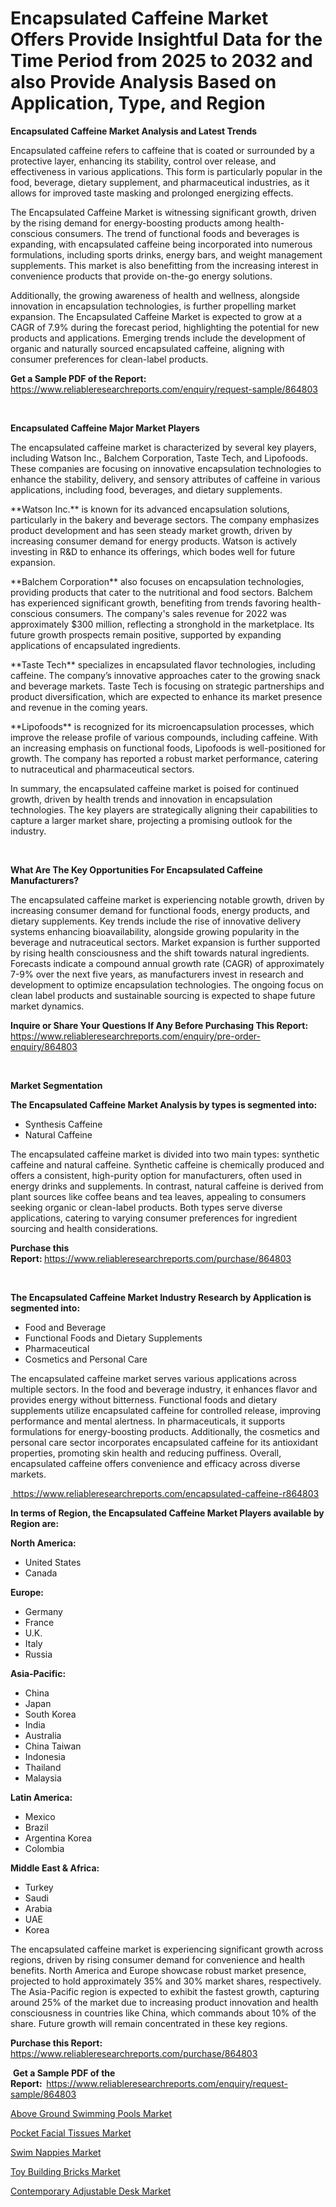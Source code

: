 <p><h1>Encapsulated Caffeine Market Offers Provide Insightful Data for the Time Period from 2025 to 2032 and also Provide Analysis Based on Application, Type, and Region</h1></p><p><strong>Encapsulated Caffeine Market Analysis and Latest Trends</strong></p>
<p><p>Encapsulated caffeine refers to caffeine that is coated or surrounded by a protective layer, enhancing its stability, control over release, and effectiveness in various applications. This form is particularly popular in the food, beverage, dietary supplement, and pharmaceutical industries, as it allows for improved taste masking and prolonged energizing effects.</p><p>The Encapsulated Caffeine Market is witnessing significant growth, driven by the rising demand for energy-boosting products among health-conscious consumers. The trend of functional foods and beverages is expanding, with encapsulated caffeine being incorporated into numerous formulations, including sports drinks, energy bars, and weight management supplements. This market is also benefitting from the increasing interest in convenience products that provide on-the-go energy solutions.</p><p>Additionally, the growing awareness of health and wellness, alongside innovation in encapsulation technologies, is further propelling market expansion. The Encapsulated Caffeine Market is expected to grow at a CAGR of 7.9% during the forecast period, highlighting the potential for new products and applications. Emerging trends include the development of organic and naturally sourced encapsulated caffeine, aligning with consumer preferences for clean-label products.</p></p>
<p><strong>Get a Sample PDF of the Report:&nbsp;</strong> <a href="https://www.reliableresearchreports.com/enquiry/request-sample/864803?utm_campaign=115&utm_medium=2&utm_source=Github&utm_content=ia&utm_term=04042025&utm_id=encapsulated-caffeine">https://www.reliableresearchreports.com/enquiry/request-sample/864803</a></p>
<p>&nbsp;</p>
<p><strong>Encapsulated Caffeine Major Market Players</strong></p>
<p><p>The encapsulated caffeine market is characterized by several key players, including Watson Inc., Balchem Corporation, Taste Tech, and Lipofoods. These companies are focusing on innovative encapsulation technologies to enhance the stability, delivery, and sensory attributes of caffeine in various applications, including food, beverages, and dietary supplements.</p><p>**Watson Inc.** is known for its advanced encapsulation solutions, particularly in the bakery and beverage sectors. The company emphasizes product development and has seen steady market growth, driven by increasing consumer demand for energy products. Watson is actively investing in R&D to enhance its offerings, which bodes well for future expansion.</p><p>**Balchem Corporation** also focuses on encapsulation technologies, providing products that cater to the nutritional and food sectors. Balchem has experienced significant growth, benefiting from trends favoring health-conscious consumers. The company's sales revenue for 2022 was approximately $300 million, reflecting a stronghold in the marketplace. Its future growth prospects remain positive, supported by expanding applications of encapsulated ingredients.</p><p>**Taste Tech** specializes in encapsulated flavor technologies, including caffeine. The company’s innovative approaches cater to the growing snack and beverage markets. Taste Tech is focusing on strategic partnerships and product diversification, which are expected to enhance its market presence and revenue in the coming years.</p><p>**Lipofoods** is recognized for its microencapsulation processes, which improve the release profile of various compounds, including caffeine. With an increasing emphasis on functional foods, Lipofoods is well-positioned for growth. The company has reported a robust market performance, catering to nutraceutical and pharmaceutical sectors.</p><p>In summary, the encapsulated caffeine market is poised for continued growth, driven by health trends and innovation in encapsulation technologies. The key players are strategically aligning their capabilities to capture a larger market share, projecting a promising outlook for the industry.</p></p>
<p>&nbsp;</p>
<p><strong>What Are The Key Opportunities For Encapsulated Caffeine Manufacturers?</strong></p>
<p><p>The encapsulated caffeine market is experiencing notable growth, driven by increasing consumer demand for functional foods, energy products, and dietary supplements. Key trends include the rise of innovative delivery systems enhancing bioavailability, alongside growing popularity in the beverage and nutraceutical sectors. Market expansion is further supported by rising health consciousness and the shift towards natural ingredients. Forecasts indicate a compound annual growth rate (CAGR) of approximately 7-9% over the next five years, as manufacturers invest in research and development to optimize encapsulation technologies. The ongoing focus on clean label products and sustainable sourcing is expected to shape future market dynamics.</p></p>
<p><strong>Inquire or Share Your Questions If Any Before Purchasing This Report:</strong> <a href="https://www.reliableresearchreports.com/enquiry/pre-order-enquiry/864803?utm_campaign=115&utm_medium=2&utm_source=Github&utm_content=ia&utm_term=04042025&utm_id=encapsulated-caffeine">https://www.reliableresearchreports.com/enquiry/pre-order-enquiry/864803</a></p>
<p>&nbsp;</p>
<p><strong>Market Segmentation</strong></p>
<p><strong>The Encapsulated Caffeine Market Analysis by types is segmented into:</strong></p>
<p><ul><li>Synthesis Caffeine</li><li>Natural Caffeine</li></ul></p>
<p><p>The encapsulated caffeine market is divided into two main types: synthetic caffeine and natural caffeine. Synthetic caffeine is chemically produced and offers a consistent, high-purity option for manufacturers, often used in energy drinks and supplements. In contrast, natural caffeine is derived from plant sources like coffee beans and tea leaves, appealing to consumers seeking organic or clean-label products. Both types serve diverse applications, catering to varying consumer preferences for ingredient sourcing and health considerations.</p></p>
<p><strong>Purchase this Report:&nbsp;</strong><a href="https://www.reliableresearchreports.com/purchase/864803?utm_campaign=115&utm_medium=2&utm_source=Github&utm_content=ia&utm_term=04042025&utm_id=encapsulated-caffeine">https://www.reliableresearchreports.com/purchase/864803</a></p>
<p>&nbsp;</p>
<p><strong>The Encapsulated Caffeine Market Industry Research by Application is segmented into:</strong></p>
<p><ul><li>Food and Beverage</li><li>Functional Foods and Dietary Supplements</li><li>Pharmaceutical</li><li>Cosmetics and Personal Care</li></ul></p>
<p><p>The encapsulated caffeine market serves various applications across multiple sectors. In the food and beverage industry, it enhances flavor and provides energy without bitterness. Functional foods and dietary supplements utilize encapsulated caffeine for controlled release, improving performance and mental alertness. In pharmaceuticals, it supports formulations for energy-boosting products. Additionally, the cosmetics and personal care sector incorporates encapsulated caffeine for its antioxidant properties, promoting skin health and reducing puffiness. Overall, encapsulated caffeine offers convenience and efficacy across diverse markets.</p></p>
<p><a href="https://www.reliableresearchreports.com/encapsulated-caffeine-r864803?utm_campaign=115&utm_medium=2&utm_source=Github&utm_content=ia&utm_term=04042025&utm_id=encapsulated-caffeine">&nbsp;https://www.reliableresearchreports.com/encapsulated-caffeine-r864803</a></p>
<p><strong>In terms of Region, the Encapsulated Caffeine Market Players available by Region are:</strong></p>
<p>
    <p> <strong> North America: </strong>
        <ul>
            <li>United States</li>
            <li>Canada</li>
        </ul>
        </p> 
    <p> <strong> Europe: </strong>
        <ul>
            <li>Germany</li>
            <li>France</li>
            <li>U.K.</li>
            <li>Italy</li>
            <li>Russia</li>
        </ul>
        </p> 
    <p> <strong> Asia-Pacific: </strong>
        <ul>
            <li>China</li>
            <li>Japan</li>
            <li>South Korea</li>
            <li>India</li>
            <li>Australia</li>
            <li>China Taiwan</li>
            <li>Indonesia</li>
            <li>Thailand</li>
            <li>Malaysia</li>
        </ul>
        </p> 
    <p> <strong> Latin America: </strong>
        <ul>
            <li>Mexico</li>
            <li>Brazil</li>
            <li>Argentina Korea</li>
            <li>Colombia</li>
        </ul>
        </p> 
    <p> <strong> Middle East & Africa: </strong>
        <ul>
            <li>Turkey</li>
            <li>Saudi</li>
            <li>Arabia</li>
            <li>UAE</li>
            <li>Korea</li>
        </ul>
    </p>
    </p>
<p><p>The encapsulated caffeine market is experiencing significant growth across regions, driven by rising consumer demand for convenience and health benefits. North America and Europe showcase robust market presence, projected to hold approximately 35% and 30% market shares, respectively. The Asia-Pacific region is expected to exhibit the fastest growth, capturing around 25% of the market due to increasing product innovation and health consciousness in countries like China, which commands about 10% of the share. Future growth will remain concentrated in these key regions.</p></p>
<p><strong>Purchase this Report: </strong><a href="https://www.reliableresearchreports.com/purchase/864803?utm_campaign=115&utm_medium=2&utm_source=Github&utm_content=ia&utm_term=04042025&utm_id=encapsulated-caffeine">https://www.reliableresearchreports.com/purchase/864803</a></p>
<p>&nbsp;<strong>Get a Sample PDF of the Report:&nbsp;&nbsp;</strong><a href="https://www.reliableresearchreports.com/enquiry/request-sample/864803?utm_campaign=115&utm_medium=2&utm_source=Github&utm_content=ia&utm_term=04042025&utm_id=encapsulated-caffeine">https://www.reliableresearchreports.com/enquiry/request-sample/864803</a></p>
<p><strong></strong></p>
<p><p><a href="https://github.com/daglascimpoi/Market-Research-Report-List-1/blob/main/above-ground-swimming-pools-market.md?utm_campaign=115&utm_medium=2&utm_source=Github&utm_content=ia&utm_term=04042025&utm_id=encapsulated-caffeine">Above Ground Swimming Pools Market</a></p><p><a href="https://github.com/reeseberro3j/Market-Research-Report-List-1/blob/main/pocket-facial-tissues-market.md?utm_campaign=115&utm_medium=2&utm_source=Github&utm_content=ia&utm_term=04042025&utm_id=encapsulated-caffeine">Pocket Facial Tissues Market</a></p><p><a href="https://github.com/daglascimpoi/Market-Research-Report-List-1/blob/main/swim-nappies-market.md?utm_campaign=115&utm_medium=2&utm_source=Github&utm_content=ia&utm_term=04042025&utm_id=encapsulated-caffeine">Swim Nappies Market</a></p><p><a href="https://github.com/billejuman43/Market-Research-Report-List-1/blob/main/toy-building-bricks-market.md?utm_campaign=115&utm_medium=2&utm_source=Github&utm_content=ia&utm_term=04042025&utm_id=encapsulated-caffeine">Toy Building Bricks Market</a></p><p><a href="https://github.com/shroffuhpa/Market-Research-Report-List-1/blob/main/contemporary-adjustable-desk-market.md?utm_campaign=115&utm_medium=2&utm_source=Github&utm_content=ia&utm_term=04042025&utm_id=encapsulated-caffeine">Contemporary Adjustable Desk Market</a></p></p>